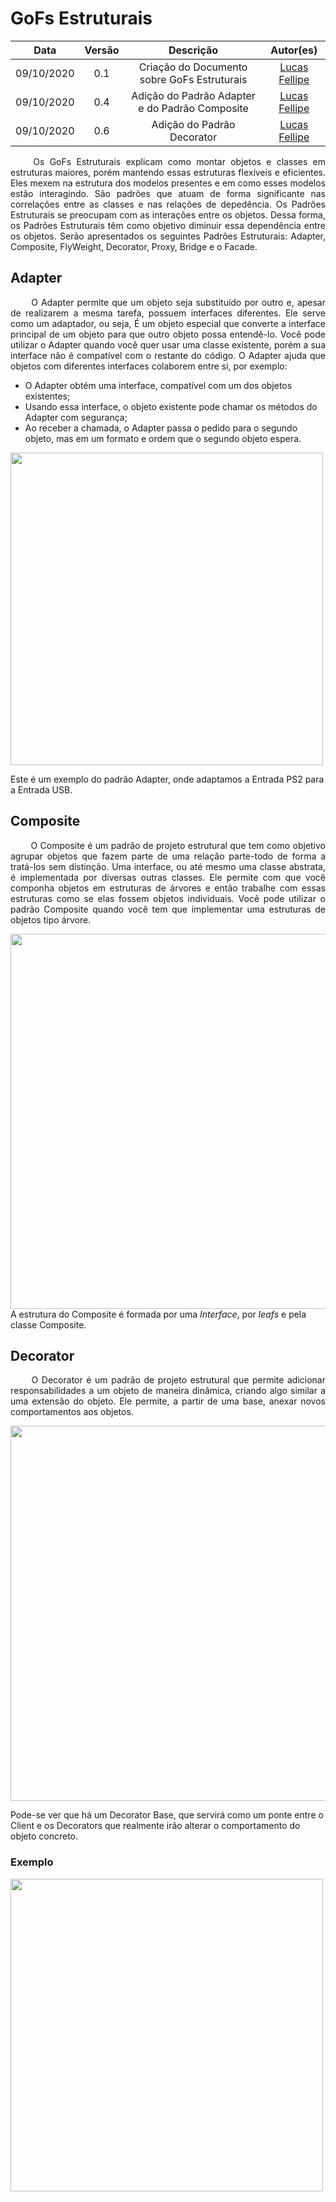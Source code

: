 # GoFs Estruturais

|    Data    | Versão |         Descrição         |           Autor(es)           |
| :--------: | :----: | :-----------------------: | :---------------------------: |
| 09/10/2020 |  0.1   | Criação do Documento sobre GoFs Estruturais | [Lucas Fellipe](https://github.com/lucasfcm9) |
| 09/10/2020 |  0.4   | Adição do Padrão Adapter e do Padrão Composite | [Lucas Fellipe](https://github.com/lucasfcm9) |
| 09/10/2020 |  0.6   | Adição do Padrão Decorator | [Lucas Fellipe](https://github.com/lucasfcm9) |

<p align="justify"> &emsp;&emsp; Os GoFs Estruturais explicam como montar objetos e classes em estruturas maiores, porém mantendo essas estruturas flexíveis e eficientes. Eles mexem na estrutura dos modelos presentes e em como esses modelos estão interagindo. São padrões que atuam de forma significante nas correlações entre as classes e nas relações de depedência. Os Padrões Estruturais se preocupam com as interações entre os objetos. Dessa forma, os Padrões Estruturais têm como objetivo diminuir essa dependência entre os objetos. Serão apresentados os seguintes Padrões Estruturais: Adapter, Composite, FlyWeight, Decorator, Proxy, Bridge e o Facade. </p>

## Adapter
<p align="justify"> &emsp;&emsp; O Adapter permite que um objeto seja substituído por outro e, apesar de realizarem a mesma tarefa, possuem interfaces diferentes. Ele serve como um adaptador, ou seja, É um objeto especial que converte a interface principal de um objeto para que outro objeto possa entendê-lo. Você pode utilizar o Adapter quando você quer usar uma classe existente, porém a sua interface não é compatível com o restante do código. O Adapter ajuda que objetos com diferentes interfaces colaborem entre si, por exemplo: </p>

- O Adapter obtém uma interface, compatível com um dos objetos existentes;
- Usando essa interface, o objeto existente pode chamar os métodos do Adapter com segurança;
- Ao receber a chamada, o Adapter passa o pedido para o segundo objeto, mas em um formato e ordem que o segundo objeto espera.

<img src="https://user-images.githubusercontent.com/40740008/95642285-f276e500-0a7d-11eb-92f9-914cb8a2ebb8.jpg" width="500px"/> <br>

Este é um exemplo do padrão Adapter, onde adaptamos a Entrada PS2 para a Entrada USB.

## Composite
<p align="justify"> &emsp;&emsp; O Composite é um padrão de projeto estrutural que tem como objetivo agrupar objetos que fazem parte de uma relação parte-todo de forma a tratá-los sem distinção. Uma interface, ou até mesmo uma classe abstrata, é implementada por diversas outras classes. Ele permite com que você componha objetos em estruturas de árvores e então trabalhe com essas estruturas como se elas fossem objetos individuais. Você pode utilizar o padrão Composite quando você tem que implementar uma estruturas de objetos tipo árvore.</p>

<img src="https://user-images.githubusercontent.com/40740008/95642804-48995780-0a81-11eb-82f3-7c57304f23ed.png" width="600px"> <br>
A estrutura do Composite é formada por uma <i>Interface</i>, por <i>leafs</i> e pela classe Composite.


<!-- Interface - Trecho
     Leafs - Sub-trechos
     Composite - Caminho todo

     Interface - Comida (Fast Food)
     Leaf - Carne, queijo, tomate, etc.
     Composite - Hambúrguer (Leaf1 + Leaf2 + Leaf3...(Carne, queijo, tomate, etc.)). Ele é formado por várias leafs, ou sera, várias comidas
-->

## Decorator
<p align="justify"> &emsp;&emsp; O Decorator é um padrão de projeto estrutural que permite adicionar responsabilidades a um objeto de maneira dinâmica, criando algo similar a uma extensão do objeto. Ele permite, a partir de uma base, anexar novos comportamentos aos objetos. </p>

<img src="https://user-images.githubusercontent.com/40740008/95643225-52708a00-0a84-11eb-9470-6c6456df50cd.png" width="600px"/> <br>

Pode-se ver que há um Decorator Base, que servirá como um ponte entre o Client e os Decorators que realmente irão alterar o comportamento do objeto concreto.

### Exemplo
<img src="https://user-images.githubusercontent.com/40740008/95643304-cad74b00-0a84-11eb-8dfc-d106ac0b4770.png" width="500px">










